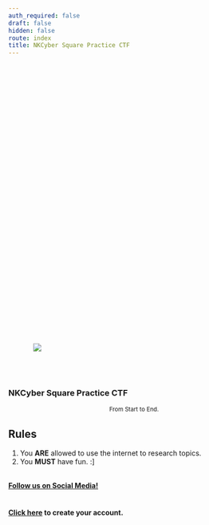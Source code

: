 ```yaml
---
auth_required: false
draft: false
hidden: false
route: index
title: NKCyber Square Practice CTF
---
```


<div class="row">
    <div class="col-md-6 offset-md-3">
        <img class="w-100 mx-auto d-block" style="max-width: 50%;padding: 50px;padding-top: 14vh;"
            src="/files/698a2200546c2918499e1f99fb3b5446/nkcyber.png" />
        <h3 class="text-center">
            NKCyber Square Practice CTF
        </h3>
        <div style="text-align: center;">
            <small>
                From
                <time id="start-time">Start</time> to
                <time id="end-time">End</time>.
            </small>
        </div>
      	<div>
          <h2>Rules</h2>
          <ol>
            <li>You <strong>ARE</strong> allowed to use the internet to research topics.</li>
            <li>You <strong>MUST</strong> have fun. :]</li>
          </ol>
      	</div>
        <br>
        <div class="text-center">
          <b><a href="/socials">Follow us on Social Media!</a></b>
        </div>
        <br>
        <h4 class="text-center">
            <a href="register">Click here</a> to create your account.
        </h4>
    </div>
    <script>
        function isDateValid(dateStr) {
            return !isNaN(new Date(dateStr));
        }
        const start = document.getElementById('start-time');
        const end = document.getElementById('end-time');
        const startDate = new Date("{{ ctf_start }}");
        const endDate = new Date("{{ ctf_freeze }}");
        if (isDateValid(startDate)) {
            start.textContent = startDate.toLocaleTimeString()
        }
        if (isDateValid(endDate)) {
            end.textContent = endDate.toLocaleTimeString()
        }
    </script>
</div>